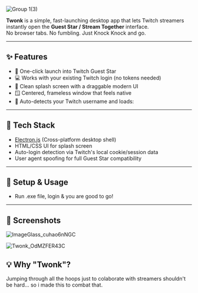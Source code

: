![Group 1(3)](https://github.com/user-attachments/assets/7013769a-ceec-46eb-89df-744b21dc55cf)


**Twonk** is a simple, fast-launching desktop app that lets Twitch streamers instantly open the **Guest Star / Stream Together** interface.  
No browser tabs. No fumbling. Just Knock Knock and go.

---

## ✨ Features

- 🚪 One-click launch into Twitch Guest Star
- 💻 Works with your existing Twitch login (no tokens needed)
- 🎉 Clean splash screen with a draggable modern UI
- 🪟 Centered, frameless window that feels native
- 🔄 Auto-detects your Twitch username and loads:


---

## 🧱 Tech Stack

- [Electron.js](https://www.electronjs.org/) (Cross-platform desktop shell)
- HTML/CSS UI for splash screen
- Auto-login detection via Twitch's local cookie/session data
- User agent spoofing for full Guest Star compatibility

---

## 🚀 Setup & Usage

- Run .exe file, login & you are good to go!

---

## 📸 Screenshots


![ImageGlass_cuhao6nNGC](https://github.com/user-attachments/assets/18673b43-e2ab-4fb6-a367-81ebc5db4c41)

![Twonk_OdMZFER43C](https://github.com/user-attachments/assets/ad4b1d96-bce9-4866-ab60-32ec2ab6ee59)

## 💡 Why "Twonk"?

Jumping through all the hoops just to colaborate with streamers shouldn't be hard... so i made this to combat that.
